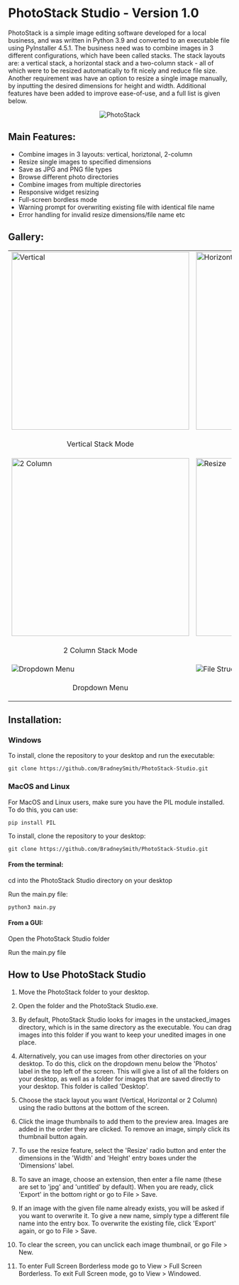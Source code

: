 # PhotoStack Studio - Version 1.0

PhotoStack is a simple image editing software developed for a local business, and was written in Python 3.9 and converted to an executable file using PyInstaller 4.5.1. The business need was to combine images in 3 different configurations, which have been called stacks. The stack layouts are: a vertical stack, a horizontal stack and a two-column stack - all of which were to be resized automatically to fit nicely and reduce file size. Another requirement was have an option to resize a single image manually, by inputting the desired dimensions for height and width. Additional features have been added to improve ease-of-use, and a full list is given below.

<p align="center">
  <img src="https://user-images.githubusercontent.com/39648391/134772365-6148e3b0-4340-435e-a29c-a0ded4e6546e.png" alt="PhotoStack">
</p>

## Main Features:

- Combine images in 3 layouts: vertical, horiztonal, 2-column
- Resize single images to specified dimensions
- Save as JPG and PNG file types
- Browse different photo directories
- Combine images from multiple directories
- Responsive widget resizing
- Full-screen bordless mode
- Warning prompt for overwriting existing file with identical file name
- Error handling for invalid resize dimensions/file name etc

## Gallery:

<table>
<tbody>
  <tr>
    <td><img width="400" src="https://user-images.githubusercontent.com/39648391/134771939-5423bbd7-529f-42d8-a89a-91a77be2f652.png" alt="Vertical"></td>
    <td><img width="400" src="https://user-images.githubusercontent.com/39648391/134772365-6148e3b0-4340-435e-a29c-a0ded4e6546e.png" alt="Horizontal"></td>
  </tr>

  <tr>
    <td><p align="center">Vertical Stack Mode</p></td>
    <td><p align="center">Horizontal Stack Mode</p></td>
  </tr>

  <tr>
    <td><img width="400" src="https://user-images.githubusercontent.com/39648391/134771929-3658d362-c698-43b5-a565-2897f693dca8.png" alt="2 Column"></td>
    <td><img width="400" src="https://user-images.githubusercontent.com/39648391/134771936-7670fda2-87f8-40b4-81c9-0bd303f3b2f4.png" alt="Resize"></td>
  </tr>

  <tr>
    <td><p align="center">2 Column Stack Mode</p></td>
    <td><p align="center">Resize</p></td>
  </tr>

  <tr>
    <td><img src="https://user-images.githubusercontent.com/39648391/134771935-fc5f1815-1bfa-489f-829c-ea28240e8d2a.png" alt="Dropdown Menu"></td>
    <td><img src="https://user-images.githubusercontent.com/39648391/134773211-a1b2a958-973d-4640-a6a4-431daaf536a3.png" alt="File Structure"></td>
  </tr>

  <tr>
    <td><p align="center">Dropdown Menu</p></td>
    <td><p align="center">File Structure</p></td>
  </tr>
</tbody>
</table>


## Installation:

### Windows

To install, clone the repository to your desktop and run the executable:

`git clone https://github.com/BradneySmith/PhotoStack-Studio.git`

### MacOS and Linux

For MacOS and Linux users, make sure you have the PIL module installed. To do this, you can use:

`pip install PIL`

To install, clone the repository to your desktop:

`git clone https://github.com/BradneySmith/PhotoStack-Studio.git`

#### From the terminal:
cd into the PhotoStack Studio directory on your desktop

Run the main.py file:

`python3 main.py`

#### From a GUI:
Open the PhotoStack Studio folder

Run the main.py file

## How to Use PhotoStack Studio
1. Move the PhotoStack folder to your desktop.

2. Open the folder and the PhotoStack Studio.exe.

3. By default, PhotoStack Studio looks for images in the unstacked_images directory, which is in the same directory as the executable. You can drag images into this folder if you want to keep your unedited images in one place.

4. Alternatively, you can use images from other directories on your desktop. To do this, click on the dropdown menu below the 'Photos' label in the top left of the screen. This will give a list of all the folders on your desktop, as well as a folder for images that are saved directly to your desktop. This folder is called 'Desktop'.

5. Choose the stack layout you want (Vertical, Horizontal or 2 Column) using the radio buttons at the bottom of the screen.

6. Click the image thumbnails to add them to the preview area. Images are added in the order they are clicked. To remove an image, simply click its thumbnail button again.

7. To use the resize feature, select the 'Resize' radio button and enter the dimensions in the 'Width' and 'Height' entry boxes under the 'Dimensions' label.

8. To save an image, choose an extension, then enter a file name (these are set to 'jpg' and 'untitled' by default). When you are ready, click 'Export' in the bottom right or go to File > Save.

9. If an image with the given file name already exists, you will be asked if you want to overwrite it. To give a new name, simply type a different file name into the entry box. To overwrite the existing file, click 'Export' again, or go to File > Save.

10. To clear the screen, you can unclick each image thumbnail, or go File > New.

11. To enter Full Screen Borderless mode go to View > Full Screen Borderless. To exit Full Screen mode, go to View > Windowed.
